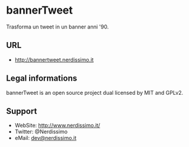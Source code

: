 # bannerTweet

Trasforma un tweet in un banner anni '90.


## URL

* http://bannertweet.nerdissimo.it


## Legal informations

bannerTweet is an open source project dual licensed by MIT and GPLv2.


## Support

* WebSite: http://www.nerdissimo.it/
* Twitter: @Nerdissimo
* eMail: dev@nerdissimo.it